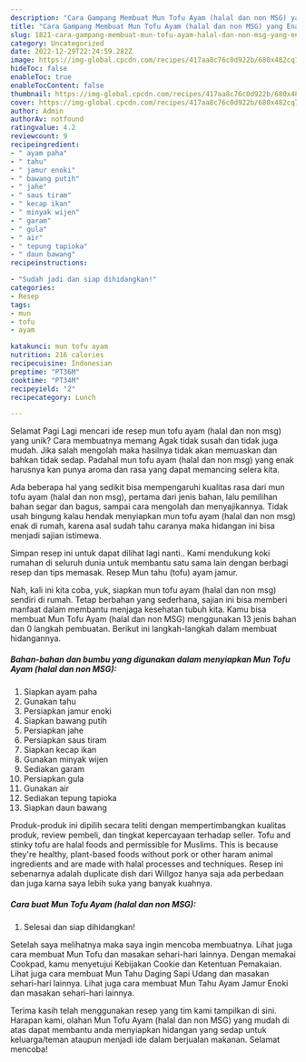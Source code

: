 ```yaml
---
description: "Cara Gampang Membuat Mun Tofu Ayam (halal dan non MSG) yang Enak, Sempurna"
title: "Cara Gampang Membuat Mun Tofu Ayam (halal dan non MSG) yang Enak, Sempurna"
slug: 1821-cara-gampang-membuat-mun-tofu-ayam-halal-dan-non-msg-yang-enak-sempurna
category: Uncategorized
date: 2022-12-29T22:24:59.282Z
image: https://img-global.cpcdn.com/recipes/417aa8c76c0d922b/680x482cq70/mun-tofu-ayam-halal-dan-non-msg-foto-resep-utama.jpg
hideToc: false
enableToc: true
enableTocContent: false
thumbnail: https://img-global.cpcdn.com/recipes/417aa8c76c0d922b/680x482cq70/mun-tofu-ayam-halal-dan-non-msg-foto-resep-utama.jpg
cover: https://img-global.cpcdn.com/recipes/417aa8c76c0d922b/680x482cq70/mun-tofu-ayam-halal-dan-non-msg-foto-resep-utama.jpg
author: Admin
authorAv: notfound
ratingvalue: 4.2
reviewcount: 9
recipeingredient:
- " ayam paha"
- " tahu"
- " jamur enoki"
- " bawang putih"
- " jahe"
- " saus tiram"
- " kecap ikan"
- " minyak wijen"
- " garam"
- " gula"
- " air"
- " tepung tapioka"
- " daun bawang"
recipeinstructions:

- "Sudah jadi dan siap dihidangkan!"
categories:
- Resep
tags:
- mun
- tofu
- ayam

katakunci: mun tofu ayam 
nutrition: 216 calories
recipecuisine: Indonesian
preptime: "PT36M"
cooktime: "PT34M"
recipeyield: "2"
recipecategory: Lunch

---
```



Selamat Pagi Lagi mencari ide resep mun tofu ayam (halal dan non msg) yang unik? Cara membuatnya memang Agak tidak susah dan tidak juga mudah. Jika salah mengolah maka hasilnya tidak akan memuaskan dan bahkan tidak sedap. Padahal mun tofu ayam (halal dan non msg) yang enak harusnya kan punya aroma dan rasa yang dapat memancing selera kita.


Ada beberapa hal yang sedikit bisa mempengaruhi kualitas rasa dari mun tofu ayam (halal dan non msg), pertama dari jenis bahan, lalu pemilihan bahan segar dan bagus, sampai cara mengolah dan menyajikannya. Tidak usah bingung kalau hendak menyiapkan mun tofu ayam (halal dan non msg) enak di rumah, karena asal sudah tahu caranya maka hidangan ini bisa menjadi sajian istimewa.

Simpan resep ini untuk dapat dilihat lagi nanti.. Kami mendukung koki rumahan di seluruh dunia untuk membantu satu sama lain dengan berbagi resep dan tips memasak. Resep Mun tahu (tofu) ayam jamur.


Nah, kali ini kita coba, yuk, siapkan mun tofu ayam (halal dan non msg) sendiri di rumah. Tetap berbahan yang sederhana, sajian ini bisa memberi manfaat dalam membantu menjaga kesehatan tubuh kita. Kamu bisa membuat Mun Tofu Ayam (halal dan non MSG) menggunakan 13 jenis bahan dan 0 langkah pembuatan. Berikut ini langkah-langkah dalam membuat hidangannya.

<!--inarticleads1-->

##### Bahan-bahan dan bumbu yang digunakan dalam menyiapkan Mun Tofu Ayam (halal dan non MSG):

1. Siapkan  ayam paha
1. Gunakan  tahu
1. Persiapkan  jamur enoki
1. Siapkan  bawang putih
1. Persiapkan  jahe
1. Persiapkan  saus tiram
1. Siapkan  kecap ikan
1. Gunakan  minyak wijen
1. Sediakan  garam
1. Persiapkan  gula
1. Gunakan  air
1. Sediakan  tepung tapioka
1. Siapkan  daun bawang


Produk-produk ini dipilih secara teliti dengan mempertimbangkan kualitas produk, review pembeli, dan tingkat kepercayaan terhadap seller. Tofu and stinky tofu are halal foods and permissible for Muslims. This is because they&#39;re healthy, plant-based foods without pork or other haram animal ingredients and are made with halal processes and techniques. Resep ini sebenarnya adalah duplicate dish dari Willgoz hanya saja ada perbedaan dan juga karna saya lebih suka yang banyak kuahnya. 

<!--inarticleads2-->

##### Cara buat Mun Tofu Ayam (halal dan non MSG):


1. Selesai dan siap dihidangkan!

Setelah saya melihatnya maka saya ingin mencoba membuatnya. Lihat juga cara membuat Mun Tofu dan masakan sehari-hari lainnya. Dengan memakai Cookpad, kamu menyetujui Kebijakan Cookie dan Ketentuan Pemakaian. Lihat juga cara membuat Mun Tahu Daging Sapi Udang dan masakan sehari-hari lainnya. Lihat juga cara membuat Mun Tahu Ayam Jamur Enoki dan masakan sehari-hari lainnya. 

Terima kasih telah menggunakan resep yang tim kami tampilkan di sini. Harapan kami, olahan Mun Tofu Ayam (halal dan non MSG) yang mudah di atas dapat membantu anda menyiapkan hidangan yang sedap untuk keluarga/teman ataupun menjadi ide dalam berjualan makanan. Selamat mencoba!
